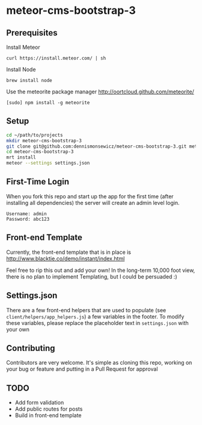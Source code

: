 meteor-cms-bootstrap-3
=====================================

Prerequisites
-------------

Install Meteor

`curl https://install.meteor.com/ | sh`

Install Node

`brew install node`

Use the meteorite package manager
http://oortcloud.github.com/meteorite/

`[sudo] npm install -g meteorite`

Setup
-------------
```bash
cd ~/path/to/projects
mkdir meteor-cms-bootstrap-3
git clone git@github.com:dennismonsewicz/meteor-cms-bootstrap-3.git meteor-cms-bootstrap-3
cd meteor-cms-bootstrap-3
mrt install
meteor --settings settings.json
```

First-Time Login
-------------
When you fork this repo and start up the app for the first time (after installing all dependencies)
the server will create an admin level login.

```
Username: admin
Password: abc123
```

Front-end Template
-------------
Currently, the front-end template that is in place is http://www.blacktie.co/demo/instant/index.html

Feel free to rip this out and add your own! In the long-term 10,000 foot view, there is no plan to implement Templating, but I could be persuaded :)

Settings.json
-------------
There are a few front-end helpers that are used to populate (see `client/helpers/app_helpers.js`) a few variables in the footer.
To modify these variables, please replace the placeholder text in `settings.json` with your own


Contributing
-------------
Contributors are very welcome. It's simple as cloning this repo, working on your bug or feature and putting in a Pull Request for approval

TODO
-------------
* Add form validation
* Add public routes for posts
* Build in front-end template
